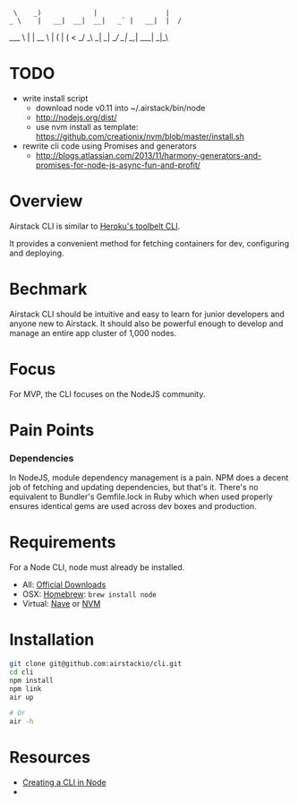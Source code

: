 

     \    _)             |                 |
    _ \    |   __|  __|  __|   _` |   __|  |  /
   ___ \   |  |   \__ \  |    (   |  (       <
 _/    _\ _| _|   ____/ \__| \__,_| \___| _|\_\



# TODO

- write install script
  - download node v0.11 into ~/.airstack/bin/node
  - http://nodejs.org/dist/
  - use nvm install as template: https://github.com/creationix/nvm/blob/master/install.sh
- rewrite cli code using Promises and generators
  - http://blogs.atlassian.com/2013/11/harmony-generators-and-promises-for-node-js-async-fun-and-profit/



# Overview

Airstack CLI is similar to [Heroku's toolbelt CLI](https://toolbelt.heroku.com/).

It provides a convenient method for fetching containers for dev, configuring and deploying.


# Bechmark

Airstack CLI should be intuitive and easy to learn for junior developers and anyone new to Airstack.
It should also be powerful enough to develop and manage an entire app cluster of 1,000 nodes.


# Focus

For MVP, the CLI focuses on the NodeJS community.


# Pain Points

### Dependencies

In NodeJS, module dependency management is a pain. NPM does a decent job of fetching and updating dependencies,
but that's it. There's no equivalent to Bundler's Gemfile.lock in Ruby which when used properly ensures
identical gems are used across dev boxes and production.


# Requirements

For a Node CLI, node must already be installed.

* All: [Official Downloads](http://nodejs.org/download/)
* OSX: [Homebrew](http://brew.sh/): `brew install node`
* Virtual: [Nave](https://github.com/isaacs/nave) or [NVM](https://github.com/creationix/nvm)


# Installation

```bash
git clone git@github.com:airstackio/cli.git
cd cli
npm install
npm link
air up

# Or
air -h
```


# Resources

* [Creating a CLI in Node](http://michaelbrooks.ca/deck/jsconf2013/)
*
